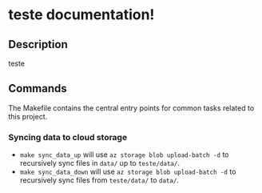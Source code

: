# teste documentation!

## Description

teste

## Commands

The Makefile contains the central entry points for common tasks related to this project.

### Syncing data to cloud storage

* `make sync_data_up` will use `az storage blob upload-batch -d` to recursively sync files in `data/` up to `teste/data/`.
* `make sync_data_down` will use `az storage blob upload-batch -d` to recursively sync files from `teste/data/` to `data/`.


